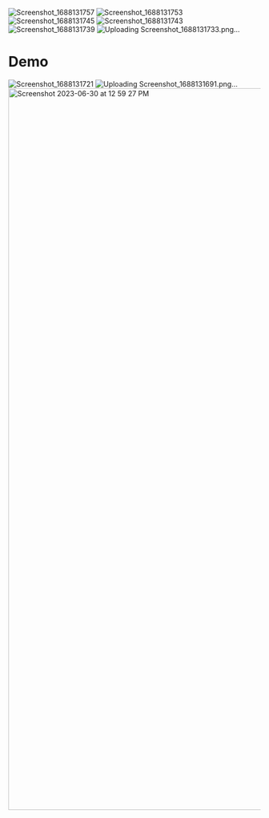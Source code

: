 ![Screenshot_1688131757](https://github.com/kmansi82/Demo-Task/assets/59315606/4be83e30-a745-4ba8-b6c0-f09919790f2d)
![Screenshot_1688131753](https://github.com/kmansi82/Demo-Task/assets/59315606/c1eb5221-8b8e-446b-89d0-6e328d06158d)
![Screenshot_1688131745](https://github.com/kmansi82/Demo-Task/assets/59315606/186859c0-b20c-4aef-8729-2821e987bbde)
![Screenshot_1688131743](https://github.com/kmansi82/Demo-Task/assets/59315606/83a4a772-0305-4c2e-bd2e-f8ca050f12ad)
![Screenshot_1688131739](https://github.com/kmansi82/Demo-Task/assets/59315606/260350b4-dcb7-4ef2-922a-3472ed584091)
![Uploading Screenshot_1688131733.png…]()
# Demo
 
![Screenshot_1688131721](https://github.com/kmansi82/Demo-Task/assets/59315606/f0ab649c-cd27-4cb7-a0d7-80cabd4b36b7)
![Uploading Screenshot_1688131691.png…]()
<img width="1440" alt="Screenshot 2023-06-30 at 12 59 27 PM" src="https://github.com/kmansi82/Demo-Task/assets/59315606/c9240765-3877-41e6-b4f9-8eea414dc523">
